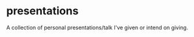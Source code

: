 presentations
=============

A collection of personal presentations/talk I've given or intend on giving.
